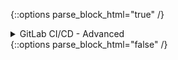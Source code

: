 {::options parse_block_html="true" /}
<div class="collapse">
<details><summary markdown="span">GitLab CI/CD - Advanced</summary>
<br>

  <span style="color:#black">**NOTE:**</span>

  ---
  This demo is intended for advanced audiences. Familiarity with git, CI/CD, and/or IaC is higly recommended.

  ---

  <span style="color:#0000CD">**This CI/CD Demo Consists of:**</span>

  1.  Customer or internal entity initiates a change/feature request.
  2.  A developer pushes change to the git repository
  3.  CI starts running, first with a lint pipeline to run syntax checking (this is a unit test)
  4.  After linting succeeds, the **`quality-test`** pipeline is launched from GitLab CI
  5.  In turn, this launches the corresponding workflow job in Ansible Tower
  6.  (GitLab CI then waits for Tower to finish)
  7.  The "Dev" environment is provisioned with the recently added changes.

  -  `(optional)` A merge request is initiated to accept the original change request.
  -  `(optional)` An approver uses the successful pipelines (or manually checks the dev environment) to approve the MR.
  -  `(optional)` Changes are accepted into master and production is ready to deliver.
  -  `(optional)` Using Tower, the production environment is updated via **`master`** branch.

  <span style="color:#228B22">**Takeaways:**</span>

  -  Each change pushed (proposed) by developers is integrated into a **`Dev`** environment where it can be tested.
  -  Credentials are stored securely in Tower or another credential store  ensuring no **`manual`** intervention or configuration drift with the Dev environment.
  -  Devs cannot directly access the Dev environment and can only make changes through  git.
  -  Approvers are optional if human-in-the-loop is desired, otherwise the entire process can be automated
  -  CI/CD with OCP is much cleaner, but ansible allows legacy technology to participate, E.g. *`network`*

  <span style="color:#a50000">**Video Demonstration:**</span>

  [![DEMO](http://img.youtube.com/vi/w6hx4Ph0wJw/0.jpg)](http://www.youtube.com/watch?v=w6hx4Ph0wJw "Elk Post Provisioning"){:target="_blank"}

</details>
</div>
{::options parse_block_html="false" /}